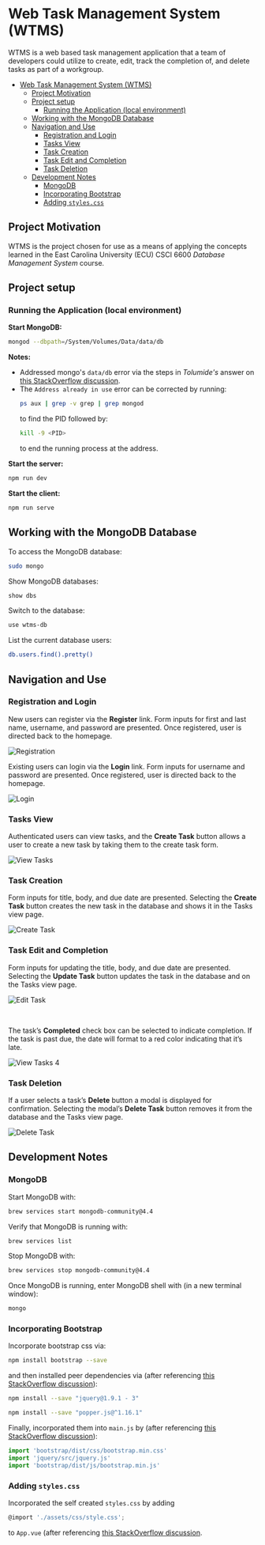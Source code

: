 # Web Task Management System (WTMS)
WTMS is a web based task management application that a team of developers could utilize to create, edit, track the completion of, and delete tasks as part of a workgroup. 

- [Web Task Management System (WTMS)](#web-task-management-system-wtms)
  - [Project Motivation](#project-motivation)
  - [Project setup](#project-setup)
    - [Running the Application (local environment)](#running-the-application-local-environment)
  - [Working with the MongoDB Database](#working-with-the-mongodb-database)
  - [Navigation and Use](#navigation-and-use)
    - [Registration and Login](#registration-and-login)
    - [Tasks View](#tasks-view)
    - [Task Creation](#task-creation)
    - [Task Edit and Completion](#task-edit-and-completion)
    - [Task Deletion](#task-deletion)
  - [Development Notes](#development-notes)
    - [MongoDB](#mongodb)
    - [Incorporating Bootstrap](#incorporating-bootstrap)
    - [Adding `styles.css`](#adding-stylescss)

## Project Motivation
WTMS is the project chosen for use as a means of applying the concepts learned in the East Carolina University (ECU) CSCI 6600 *Database Management System* course.

## Project setup
### Running the Application (local environment)
**Start MongoDB:**
```bash
mongod --dbpath=/System/Volumes/Data/data/db
```
**Notes:** 
* Addressed mongo's `data/db` error via the steps in *Tolumide's* answer on [this StackOverflow discussion](https://stackoverflow.com/questions/58283257/mongodb-cant-find-data-directory-after-upgrading-to-mac-os-10-15-catalina).
* The `Address already in use` error can be corrected by running:
  ```bash
  ps aux | grep -v grep | grep mongod
  ```
  to find the PID followed by:
  ```bash
  kill -9 <PID>
  ```
  to end the running process at the address.

**Start the server:**
```bash
npm run dev
```

**Start the client:**
```bash
npm run serve
```
## Working with the MongoDB Database
To access the MongoDB database:
```bash
sudo mongo
```
Show MongoDB databases:
```bash
show dbs
```
Switch to the database:
```bash
use wtms-db
```
List the current database users:
```bash
db.users.find().pretty()
```
## Navigation and Use
### Registration and Login
New users can register via the **Register** link.  Form inputs for first and last name, username, and password are presented.  Once registered, user is directed back to the homepage.

![Registration](src/assets/img/userRegistration.png)
<br>

Existing users can login via the **Login** link.  Form inputs for username and password are presented.  Once registered, user is directed back to the homepage. 

![Login](src/assets/img/userLogin.png)

### Tasks View
Authenticated users can view tasks, and the **Create Task** button allows a user to create a new task by taking them to the create task form.

![View Tasks](src/assets/img/tasksView.png)

### Task Creation
Form inputs for title, body, and due date are presented.  Selecting the **Create Task** button creates the new task in the database and shows it in the Tasks view page.

![Create Task](src/assets/img/createTask.png)

### Task Edit and Completion
Form inputs for updating the title, body, and due date are presented.  Selecting the **Update Task** button updates the task in the database and on the Tasks view page.

![Edit Task](src/assets/img/editTask.png)

<br>

The task’s **Completed** check box can be selected to indicate completion.  If the task is past due, the date will format to a red color indicating that it’s late.

![View Tasks 4](src/assets/img/taskView4.png)

### Task Deletion
If a user selects a task’s **Delete** button a modal is displayed for confirmation.  Selecting the modal’s **Delete Task** button removes it from the database and the Tasks view page.

![Delete Task](src/assets/img/deleteTask.png)

## Development Notes
### MongoDB
Start MongoDB with:
```bash
brew services start mongodb-community@4.4
```
Verify that MongoDB is running with:
```bash
brew services list
```
Stop MongoDB with:
```bash
brew services stop mongodb-community@4.4
```
Once MongoDB is running, enter MongoDB shell with (in a new terminal window):
```bash
mongo
```
### Incorporating Bootstrap
Incorporate bootstrap css via:
```bash
npm install bootstrap --save
```
and then installed peer dependencies via (after referencing [this StackOverflow discussion](https://stackoverflow.com/questions/46053414/npm-warn-requires-a-peer-of-but-none-is-installed-you-must-install-peer)):
```bash
npm install --save "jquery@1.9.1 - 3"
```
```bash
npm install --save "popper.js@^1.16.1"
```
Finally, incorporated them into `main.js` by (after referencing [this StackOverflow discussion](https://stackoverflow.com/questions/42684661/adding-bootstrap-to-vue-cli-project)):
```javascript
import 'bootstrap/dist/css/bootstrap.min.css'
import 'jquery/src/jquery.js'
import 'bootstrap/dist/js/bootstrap.min.js'
```
### Adding `styles.css`
Incorporated the self created `styles.css` by adding
```javascript
@import './assets/css/style.css'; 
```
to `App.vue` (after referencing [this StackOverflow discussion](https://stackoverflow.com/questions/43784202/how-to-include-css-files-in-vue-2).
